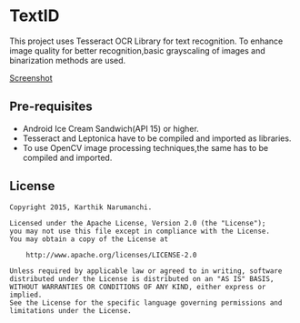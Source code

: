 # TextID

This project uses Tesseract OCR Library for text recognition. To enhance image quality for better recognition,basic grayscaling of images and binarization methods are used.

[Screenshot](/screens/Picture1.png?raw=true "Screenshot")

## Pre-requisites

* Android Ice Cream Sandwich(API 15) or higher.
* Tesseract and Leptonica have to be compiled and imported as libraries.
* To use OpenCV image processing techniques,the same has to be compiled and imported.

## License

    Copyright 2015, Karthik Narumanchi.

    Licensed under the Apache License, Version 2.0 (the "License");
    you may not use this file except in compliance with the License.
    You may obtain a copy of the License at

        http://www.apache.org/licenses/LICENSE-2.0

    Unless required by applicable law or agreed to in writing, software
    distributed under the License is distributed on an "AS IS" BASIS,
    WITHOUT WARRANTIES OR CONDITIONS OF ANY KIND, either express or implied.
    See the License for the specific language governing permissions and
    limitations under the License.

